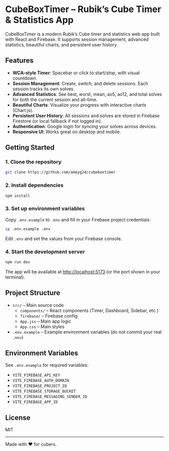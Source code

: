 # CubeBoxTimer – Rubik’s Cube Timer & Statistics App

CubeBoxTimer is a modern Rubik’s Cube timer and statistics web app built with React and Firebase. It supports session management, advanced statistics, beautiful charts, and persistent user history.

## Features

- **WCA-style Timer**: Spacebar or click to start/stop, with visual countdown.
- **Session Management**: Create, switch, and delete sessions. Each session tracks its own solves.
- **Advanced Statistics**: See best, worst, mean, ao5, ao12, and total solves for both the current session and all-time.
- **Beautiful Charts**: Visualize your progress with interactive charts (Chart.js).
- **Persistent User History**: All sessions and solves are stored in Firebase Firestore (or local fallback if not logged in).
- **Authentication**: Google login for syncing your solves across devices.
- **Responsive UI**: Works great on desktop and mobile.

## Getting Started

### 1. Clone the repository
```sh
git clone https://github.com/ameyg24/cubeboxtimer
```

### 2. Install dependencies
```sh
npm install
```

### 3. Set up environment variables
Copy `.env.example` to `.env` and fill in your Firebase project credentials:
```sh
cp .env.example .env
```
Edit `.env` and set the values from your Firebase console.

### 4. Start the development server
```sh
npm run dev
```

The app will be available at [http://localhost:5173](http://localhost:5173) (or the port shown in your terminal).

## Project Structure

- `src/` – Main source code
  - `components/` – React components (Timer, Dashboard, Sidebar, etc.)
  - `firebase/` – Firebase config
  - `App.jsx` – Main app logic
  - `App.css` – Main styles
- `.env.example` – Example environment variables (do not commit your real `.env`)

## Environment Variables
See `.env.example` for required variables:
- `VITE_FIREBASE_API_KEY`
- `VITE_FIREBASE_AUTH_DOMAIN`
- `VITE_FIREBASE_PROJECT_ID`
- `VITE_FIREBASE_STORAGE_BUCKET`
- `VITE_FIREBASE_MESSAGING_SENDER_ID`
- `VITE_FIREBASE_APP_ID`

## License
MIT

---

Made with ❤️ for cubers.
